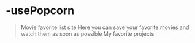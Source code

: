 # -usePopcorn
> Movie favorite list site Here you can save your favorite movies and watch them as soon as possible  My favorite projects
<img src=""/>
